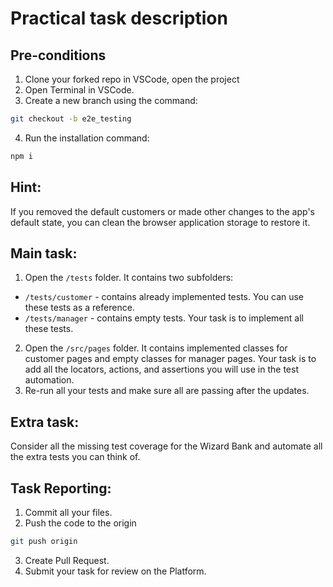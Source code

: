 # Practical task description

## Pre-conditions 
1. Clone your forked repo in VSCode, open the project
2. Open Terminal in VSCode.
3. Create a new branch using the command:
```bash
git checkout -b e2e_testing
```
4. Run the installation command:
```bash
npm i
```

## Hint:
If you removed the default customers or made other changes to the app's default state, you can clean the browser application storage to restore it. 

## Main task:
1. Open the ```/tests``` folder. It contains two subfolders:
- ```/tests/customer``` - contains already implemented tests. You can use these tests as a reference. 
- ```/tests/manager``` - contains empty tests. Your task is to implement all these tests. 
2. Open the ```/src/pages``` folder. It contains implemented classes for customer pages and empty classes for manager pages. Your task is to add all the locators, actions, and assertions you will use in the test automation. 
3. Re-run all your tests and make sure all are passing after the updates. 

## Extra task:
Consider all the missing test coverage for the Wizard Bank and automate all the extra tests you can think of. 

## Task Reporting: 
1. Commit all your files. 
2. Push the code to the origin
```bash
git push origin
```
3. Create Pull Request.
4. Submit your task for review on the Platform.

